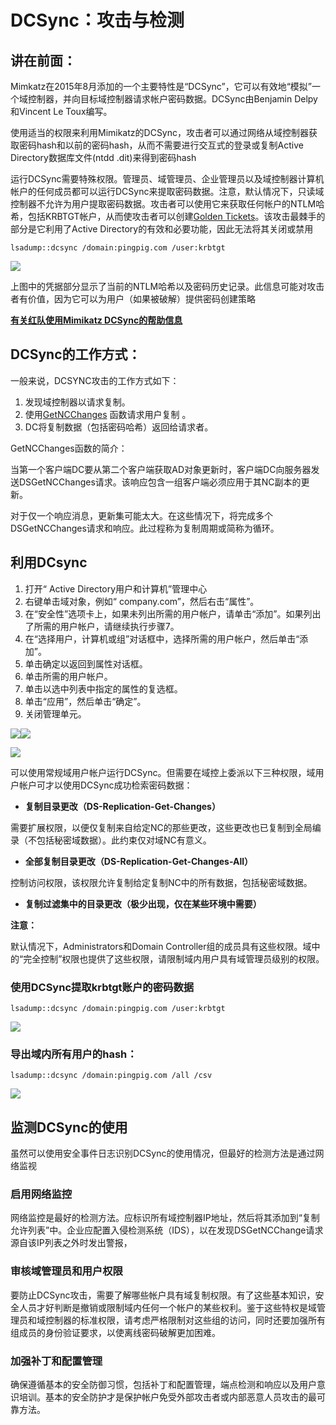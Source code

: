 # DCSync：攻击与检测

## 讲在前面： <a id="%E8%AE%B2%E5%9C%A8%E5%89%8D%E9%9D%A2%EF%BC%9A"></a>

Mimkatz在2015年8月添加的一个主要特性是“DCSync”，它可以有效地“模拟”一个域控制器，并向目标域控制器请求帐户密码数据。DCSync由Benjamin Delpy和Vincent Le Toux编写。

使用适当的权限来利用Mimikatz的DCSync，攻击者可以通过网络从域控制器获取密码hash和以前的密码hash，从而不需要进行交互式的登录或复制Active Directory数据库文件\(ntdd .dit\)来得到密码hash

运行DCSync需要特殊权限。管理员、域管理员、企业管理员以及域控制器计算机帐户的任何成员都可以运行DCSync来提取密码数据。注意，默认情况下，只读域控制器不允许为用户提取密码数据。攻击者可以使用它来获取任何帐户的NTLM哈希，包括KRBTGT帐户，从而使攻击者可以创建[Golden Tickets](https://blog.stealthbits.com/complete-domain-compromise-with-golden-tickets/)。该攻击最棘手的部分是它利用了Active Directory的有效和必要功能，因此无法将其关闭或禁用

```text
lsadump::dcsync /domain:pingpig.com /user:krbtgt
```

![](https://img-blog.csdnimg.cn/20201003011143756.png?x-oss-process=image/watermark,type_ZmFuZ3poZW5naGVpdGk,shadow_10,text_aHR0cHM6Ly9ibG9nLmNzZG4ubmV0L1BpbmdfUGln,size_16,color_FFFFFF,t_70)

上图中的凭据部分显示了当前的NTLM哈希以及密码历史记录。此信息可能对攻击者有价值，因为它可以为用户（如果被破解）提供密码创建策略

[**有关红队使用Mimikatz DCSync的帮助信息**](http://www.harmj0y.net/blog/redteaming/mimikatz-and-dcsync-and-extrasids-oh-my/)

## **DCSync的工作方式：** <a id="DCSync%E7%9A%84%E5%B7%A5%E4%BD%9C%E6%96%B9%E5%BC%8F%EF%BC%9A"></a>

一般来说，DCSYNC攻击的工作方式如下：

1. 发现域控制器以请求复制。
2. 使用[GetNCChanges](https://wiki.samba.org/index.php/DRSUAPI) 函数请求用户复制 。
3. DC将复制数据（包括密码哈希）返回给请求者。

 GetNCChanges函数的简介：

当第一个客户端DC要从第二个客户端获取AD对象更新时，客户端DC向服务器发送DSGetNCChanges请求。该响应包含一组客户端必须应用于其NC副本的更新。

对于仅一个响应消息，更新集可能太大。在这些情况下，将完成多个DSGetNCChanges请求和响应。此过程称为复制周期或简称为循环。

## 利用DCsync <a id="%E5%88%A9%E7%94%A8DCsync"></a>

1. 打开“ Active Directory用户和计算机”管理中心
2. 右键单击域对象，例如“ company.com”，然后右击“属性”。
3. 在“安全性”选项卡上，如果未列出所需的用户帐户，请单击“添加”。如果列出了所需的用户帐户，请继续执行步骤7。
4. 在“选择用户，计算机或组”对话框中，选择所需的用户帐户，然后单击“添加”。
5. 单击确定以返回到属性对话框。
6. 单击所需的用户帐户。
7. 单击以选中列表中指定的属性的复选框。
8. 单击“应用”，然后单击“确定”。
9. 关闭管理单元。

![](https://img-blog.csdnimg.cn/20201003013423410.png)![](https://img-blog.csdnimg.cn/20201003013445143.png?x-oss-process=image/watermark,type_ZmFuZ3poZW5naGVpdGk,shadow_10,text_aHR0cHM6Ly9ibG9nLmNzZG4ubmV0L1BpbmdfUGln,size_16,color_FFFFFF,t_70)

![](https://img-blog.csdnimg.cn/20201003013516261.png?x-oss-process=image/watermark,type_ZmFuZ3poZW5naGVpdGk,shadow_10,text_aHR0cHM6Ly9ibG9nLmNzZG4ubmV0L1BpbmdfUGln,size_16,color_FFFFFF,t_70)

可以使用常规域用户帐户运行DCSync。但需要在域控上委派以下三种权限，域用户帐户可才以使用DCSync成功检索密码数据：

* **复制目录更改（DS-Replication-Get-Changes）**

需要扩展权限，以便仅复制来自给定NC的那些更改，这些更改也已复制到全局编录（不包括秘密域数据）。此约束仅对域NC有意义。

* **全部复制目录更改（DS-Replication-Get-Changes-All）**

控制访问权限，该权限允许复制给定复制NC中的所有数据，包括秘密域数据。

* **复制过滤集中的目录更改（极少出现，仅在某些环境中需要）**

**注意：**

默认情况下，Administrators和Domain Controller组的成员具有这些权限。域中的“完全控制”权限也提供了这些权限，请限制域内用户具有域管理员级别的权限。

### 使用DCSync提取krbtgt账户的密码数据 <a id="%E4%BD%BF%E7%94%A8DCSync%E6%8F%90%E5%8F%96krbtgt%E8%B4%A6%E6%88%B7%E7%9A%84%E5%AF%86%E7%A0%81%E6%95%B0%E6%8D%AE"></a>

```text
lsadump::dcsync /domain:pingpig.com /user:krbtgt
```

![](https://img-blog.csdnimg.cn/20201003011143756.png?x-oss-process=image/watermark,type_ZmFuZ3poZW5naGVpdGk,shadow_10,text_aHR0cHM6Ly9ibG9nLmNzZG4ubmV0L1BpbmdfUGln,size_16,color_FFFFFF,t_70)

### 导出域内所有用户的hash：

```text
lsadump::dcsync /domain:pingpig.com /all /csv
```

![](https://img-blog.csdnimg.cn/20201003014030760.png?x-oss-process=image/watermark,type_ZmFuZ3poZW5naGVpdGk,shadow_10,text_aHR0cHM6Ly9ibG9nLmNzZG4ubmV0L1BpbmdfUGln,size_16,color_FFFFFF,t_70)

## 监测DCSync的使用 <a id="%E7%9B%91%E6%B5%8BDCSync%E7%9A%84%E4%BD%BF%E7%94%A8"></a>

虽然可以使用安全事件日志识别DCSync的使用情况，但最好的检测方法是通过网络监视

### **启用网络监控**

网络监控是最好的检测方法。应标识所有域控制器IP地址，然后将其添加到“复制允许列表”中。企业应配置入侵检测系统（IDS），以在发现DSGetNCChange请求源自该IP列表之外时发出警报，

### **审核域管理员和用户权限**

要防止DCSync攻击，需要了解哪些帐户具有域复制权限。有了这些基本知识，安全人员才好判断是撤销或限制域内任何一个帐户的某些权利。鉴于这些特权是域管理员和域控制器的标准权限，请考虑严格限制对这些组的访问，同时还要加强所有组成员的身份验证要求，以使离线密码破解更加困难。

### **加强补丁和配置管理**

确保遵循基本的安全防御习惯，包括补丁和配置管理，端点检测和响应以及用户意识培训。基本的安全防护才是保护帐户免受外部攻击者或内部恶意人员攻击的最可靠方法。

